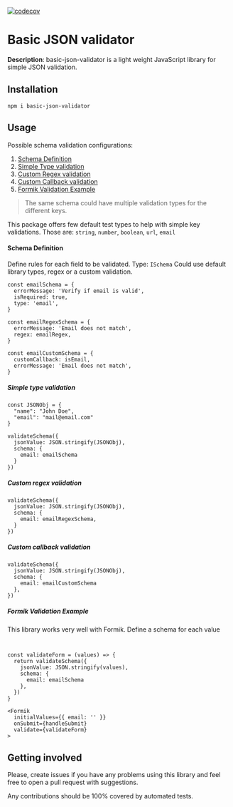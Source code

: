 [![codecov](https://codecov.io/gh/danielaQVMuniz/basic-json-validator/branch/master/graph/badge.svg?token=5MHX18WMY2)](https://codecov.io/gh/danielaQVMuniz/basic-json-validator)
# Basic JSON validator

**Description**: basic-json-validator is a light weight JavaScript library for simple JSON validation.

## Installation
```
npm i basic-json-validator
```

## Usage

Possible schema validation configurations:
1. [Schema Definition](#schema-definition)
1. [Simple Type validation](#simple-type-validation)
2. [Custom Regex validation](#custom-regex-validation)
3. [Custom Callback validation](#custom-callback-validation)
4. [Formik Validation Example](#formik-validation-example)

> The same schema could have multiple validation types for the different keys.

This package offers few default test types to help with simple key validations. Those are: `string`, `number`, `boolean`, `url`, `email`

#### Schema Definition
Define rules for each field to be validated. 
Type: `ISchema`
Could use default library types, regex or a custom validation.

```
const emailSchema = {
  errorMessage: 'Verify if email is valid',
  isRequired: true,
  type: 'email',
}

const emailRegexSchema = {
  errorMessage: 'Email does not match',
  regex: emailRegex,
}

const emailCustomSchema = {
  customCallback: isEmail,
  errorMessage: 'Email does not match',
}
```

##### Simple type validation

```
const JSONObj = {
  "name": "John Doe",
  "email": "mail@email.com"
}

validateSchema({
  jsonValue: JSON.stringify(JSONObj),
  schema: {
    email: emailSchema
  }
})
```

##### Custom regex validation
```
validateSchema({
  jsonValue: JSON.stringify(JSONObj),
  schema: {
    email: emailRegexSchema,
  }
})
```


##### Custom callback validation

```
validateSchema({
  jsonValue: JSON.stringify(JSONObj),
  schema: {
    email: emailCustomSchema
  },
})
```

##### Formik Validation Example

This library works very well with Formik.
Define a schema for each value 

```


const validateForm = (values) => {
  return validateSchema({
    jsonValue: JSON.stringify(values),
    schema: {
      email: emailSchema
    },
  })
}

<Formik
  initialValues={{ email: '' }}
  onSubmit={handleSubmit}
  validate={validateForm}
>
```

## Getting involved

Please, create issues if you have any problems using this library and feel free to open a pull request with suggestions.

Any contributions should be 100% covered by automated tests.
